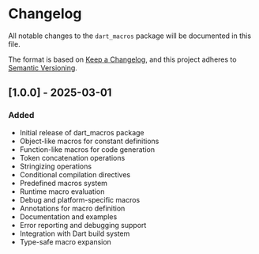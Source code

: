 # Changelog

All notable changes to the `dart_macros` package will be documented in this file.

The format is based on [Keep a Changelog](https://keepachangelog.com/en/1.0.0/),
and this project adheres to [Semantic Versioning](https://semver.org/spec/v2.0.0.html).

## [1.0.0] - 2025-03-01

### Added
- Initial release of dart_macros package
- Object-like macros for constant definitions
- Function-like macros for code generation
- Token concatenation operations
- Stringizing operations
- Conditional compilation directives
- Predefined macros system
- Runtime macro evaluation
- Debug and platform-specific macros
- Annotations for macro definition
- Documentation and examples
- Error reporting and debugging support
- Integration with Dart build system
- Type-safe macro expansion
